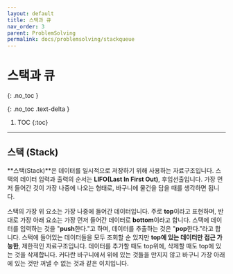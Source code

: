 ```yaml
---
layout: default
title: 스택과 큐
nav_order: 3
parent: ProblemSolving
permalink: docs/problemsolving/stackqueue
---
```


# 스택과 큐   
{: .no_toc }

{: .no_toc .text-delta }

1. TOC
{:toc}

---

## 스택 (Stack)
**스택(Stack)**은 데이터를 일시적으로 저장하기 위해 사용하는 자료구조입니다. 스택의 데이터 입력과 출력의 순서는 **LIFO(Last In First Out)**, 후입선출입니다. 가장 먼저 들어간 것이 가장 나중에 나오는 형태로, 바구니에 물건을 담을 때를 생각하면 됩니다.

스택의 가장 위 요소는 가장 나중에 들어간 데이터입니다. 주로 **top**이라고 표현하며, 반대로 가장 아래 요소는 가장 먼저 들어간 데이터로 **bottom**이라고 합니다. 스택에 데이터를 입력하는 것을 "**push**한다."고 하며, 데이터를 추출하는 것은 "**pop**한다."라고 합니다. 스택에 들어있는 데이터들을 모두 조회할 순 있지만 **top에 있는 데이터만 접근 가능한**, 제한적인 자료구조입니다. 데이터를 추가할 때도 top위에, 삭제할 때도 top에 있는 것을 삭제합니다. 커다란 바구니에서 위에 있는 것들을 만지지 않고 바구니 가장 아래에 있는 것만 꺼낼 수 없는 것과 같은 이치입니다.